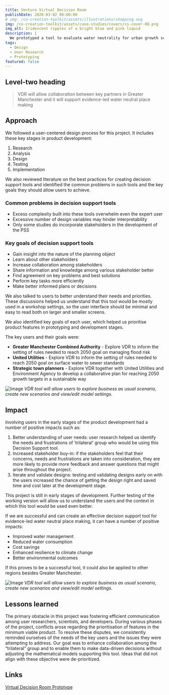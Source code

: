 ```yaml
---
title: Ventura Virtual Decision Room 
publishDate: 2020-03-02 00:00:00
# img: /co-creation-toolkit/assets/illustrations/shopping.svg
img: /co-creation-toolkit/assets/case-studies/covers/cs-cover-08.png
img_alt: Iridescent ripples of a bright blue and pink liquid
description: |
  We prototyped a tool to evaluate water neutrality for urban growth scenarios with input from local government, community, and industry.
tags:
  - Design
  - User Research
  - Prototyping
featured: false
---
```


## Level-two heading

> VDR will allow collaboration between key partners in Greater Manchester and it will support evidence-led water neutral place making

## Approach

We followed a user-centered design process for this project. It includes these key stages in product development:

1. Research
2. Analysis
3. Design
4. Testing
5. Implementation

We also reviewed literature on the best practices for creating decision support tools and identified the common problems in such tools and the key goals they should allow users to achieve.

### Common problems in decision support tools

* Excess complexity built into these tools overwhelm even the expert user
* Excessive number of design variables may hinder interpretability
* Only some studies do incorporate stakeholders in the development of the PSS

### Key goals of decision support tools

* Gain insight into the nature of the planning object
* Learn about other stakeholders
* Increase collaboration among stakeholders
* Share information and knowledge among various stakeholder better
* Find agreement on key problems and best solutions
* Perform key tasks more efficiently
* Make better informed plans or decisions

We also talked to users to better understand their needs and priorities. These discussions helped us understand that this tool would be mostly used in a workshop settings, so the user interface should be minimal and easy to read both on larger and smaller screens.

We also identified key goals of each user, which helped us prioritise product features in prototyping and development stages.

The key users and their goals were:

* **Greater Manchester Combined Authority** - Explore VDR to inform the setting of rules needed to reach 2050 goal on managing flood risk
* **United Utilities** - Explore VDR to inform the setting of rules needed to reach 2050 goal on surface water to sewer standards
* **Strategic town planners** - Explore VDR together with United Utilities and Environment Agency to develop a collaborative plan for reaching 2050 growth targets in a sustainable way

![Image](/co-creation-toolkit/assets/case-studies/vdr/vdr-home.jpg)
*VDR tool will allow users to explore business as usual scenario, create new scenarios and view/edit model settings.*

## Impact

Involving users in the early stages of the product development had a number of positive impacts such as:

1. Better understanding of user needs: user research helped us identify the needs and frustrations of ‘trilateral’ group who would be using this Decision Support tool.
2. Increased stakeholder buy-in: if the stakeholders feel that their concerns, needs and frustrations are taken into consideration, they are more likely to provide more feedback and answer questions that might arise throughout the project.
3. Iterate and validate designs: testing and validating designs early on with the users increased the chance of getting the design right and saved time and cost later at the development stage.

This project is still in early stages of development. Further testing of the working version will allow us to understand the users and the context in which this tool would be used even better.

If we are successful and can create an effective decision support tool for evidence-led water neutral place making, it can have a number of positive impacts:

* Improved water management
* Reduced water consumption
* Cost savings
* Enhanced resilience to climate change
* Better environmental outcomes

If this proves to be a successful tool, it could also be applied to other regions besides Greater Manchester.

![Image](/co-creation-toolkit/assets/case-studies/vdr/vdr-screenshot.jpg)
*VDR tool will allow users to explore business as usual scenario, create new scenarios and view/edit model settings.*

## Lessons learned

The primary obstacle in this project was fostering efficient communication among user researchers, scientists, and developers. During various phases of the project, conflicts arose regarding the prioritisation of features in the minimum viable product. To resolve these disputes, we consistently reminded ourselves of the needs of the key users and the issues they were attempting to address. Our goal was to enhance collaboration among the “trilateral” group and to enable them to make data-driven decisions without adjusting the mathematical models supporting this tool. Ideas that did not align with these objective were de-prioritized.

## Links

[Virtual Decision Room Prototype](https://www.figma.com/proto/wuSq4FOCmysexz3H2ipNOi/VDR-Ventura-Prototype-%2B-BGS-Design-System?page-id=474%3A5982&node-id=2071%3A36047&viewport=1001%2C-438%2C0.11&scaling=contain&starting-point-node-id=2071%3A36047)